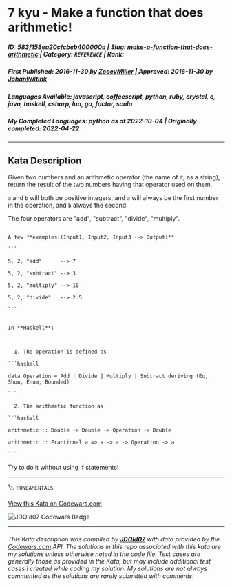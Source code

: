 # 7 kyu - Make a function that does arithmetic!

##### **ID**: [583f158ea20cfcbeb400000a](https://www.codewars.com/kata/583f158ea20cfcbeb400000a) | **Slug**: [make-a-function-that-does-arithmetic](https://www.codewars.com/kata/583f158ea20cfcbeb400000a) | **Category**: `REFERENCE` | **Rank**: <span style="color:white">7 kyu</span>

##### **First Published**: 2016-11-30 ***by*** [ZooeyMiller](https://www.codewars.com/users/ZooeyMiller) | **Approved**: 2016-11-30 ***by*** [JohanWiltink](https://www.codewars.com/users/JohanWiltink)

##### **Languages Available**: javascript, coffeescript, python, ruby, crystal, c, java, haskell, csharp, lua, go, factor, scala

##### **My Completed Languages**: python ***as at*** 2022-10-04 | **Originally completed**: 2022-04-22

---

## Kata Description


Given two numbers and an arithmetic operator (the name of it, as a string), return the result of the two numbers having that operator used on them. 





```a``` and ```b``` will both be positive integers, and ```a``` will always be the first number in the operation, and ```b``` always the second.



The four operators are "add", "subtract", "divide", "multiply". 



~~~if-not:haskell

A few **examples:(Input1, Input2, Input3 --> Output)**

```

5, 2, "add"      --> 7

5, 2, "subtract" --> 3

5, 2, "multiply" --> 10

5, 2, "divide"   --> 2.5

```

~~~



~~~if:haskell

In **Haskell**:



  1. The operation is defined as

```haskell

data Operation = Add | Divide | Multiply | Subtract deriving (Eq, Show, Enum, Bounded)

```

  2. The arithmetic function as 

```haskell

arithmetic :: Double -> Double -> Operation -> Double

arithmetic :: Fractional a => a -> a -> Operation -> a

```

~~~





Try to do it without using if statements!



---


🏷 `FUNDAMENTALS`


[View this Kata on Codewars.com](https://www.codewars.com/kata/583f158ea20cfcbeb400000a)

![](https://www.codewars.com/users/jdold07/badges/large "JDOld07 Codewars Badge")

---

###### *This Kata description was compiled by [**JDOld07**](https://tpstech.dev) with data provided by the [Codewars.com](https://www.codewars.com) API.  The solutions in this repo associated with this kata are my solutions unless otherwise noted in the code file.  Test cases are generally those as provided in the Kata, but may include additional test cases I created while coding my solution.  My solutions are not always commented as the solutions are rarely submitted with comments.*
